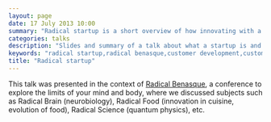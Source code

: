 ```yaml
---
layout: page
date: 17 July 2013 10:00
summary: "Radical startup is a short overview of how innovating with a business model can be and how to leverage techniques and tools such as the Lean Startup or Customer Development."
categories: talks
description: "Slides and summary of a talk about what a startup is and how to leverage lean startup, customer development, ..."
keywords: "radical startup,radical benasque,customer development,customer discovery"
title: "Radical startup"
---
```


<script async="true" class="speakerdeck-embed" data-id="0b2244c011b801319b243ee73b53aa89" src="//speakerdeck.com/assets/embed.js"> </script>

This talk was presented in the context of [Radical Benasque](http://benasque.org/2013radical/), a conference to explore the limits of your mind and body, where we discussed subjects such as Radical Brain (neurobiology), Radical Food (innovation in cuisine, evolution of food), Radical Science (quantum physics), etc.

